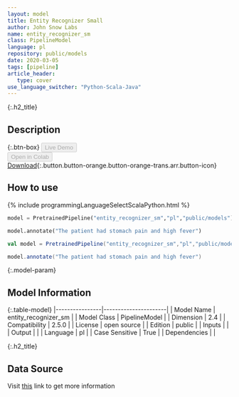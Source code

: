 ```yaml
---
layout: model
title: Entity Recognizer Small
author: John Snow Labs
name: entity_recognizer_sm
class: PipelineModel
language: pl
repository: public/models
date: 2020-03-05
tags: [pipeline]
article_header:
   type: cover
use_language_switcher: "Python-Scala-Java"
---
```


{:.h2_title}
## Description 




{:.btn-box}
<button class="button button-orange" disabled>Live Demo</button><br/><button class="button button-orange" disabled>Open in Colab</button><br/>[Download](https://s3.amazonaws.com/auxdata.johnsnowlabs.com/public/models/entity_recognizer_sm_pl_2.5.0_2.4_1588532616080.zip){:.button.button-orange.button-orange-trans.arr.button-icon}<br/>

## How to use 
<div class="tabs-box" markdown="1">

{% include programmingLanguageSelectScalaPython.html %}

```python
model = PretrainedPipeline("entity_recognizer_sm","pl","public/models")

model.annotate("The patient had stomach pain and high fever")
```

```scala
val model = PretrainedPipeline("entity_recognizer_sm","pl","public/models")

model.annotate("The patient had stomach pain and high fever")
```
</div>



{:.model-param}
## Model Information
{:.table-model}
|----------------|----------------------|
| Model Name     | entity_recognizer_sm |
| Model Class    | PipelineModel        |
| Dimension      | 2.4                  |
| Compatibility  | 2.5.0                |
| License        | open source          |
| Edition        | public               |
| Inputs         |                      |
| Output         |                      |
| Language       | pl                   |
| Case Sensitive | True                 |
| Dependencies   |                      |




{:.h2_title}
## Data Source
  
Visit [this]() link to get more information

